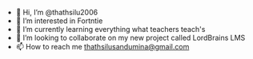 - 👋 Hi, I’m @thathsilu2006
- 👀 I’m interested in Fortntie
- 🌱 I’m currently learning everything what teachers teach's
- 💞️ I’m looking to collaborate on my new project called LordBrains LMS
- 📫 How to reach me thathsilusandumina@gmail.com

<!---
thathsilu2006/thathsilu2006 is a ✨ special ✨ repository because its `README.md` (this file) appears on your GitHub profile.
You can click the Preview link to take a look at your changes.
--->
